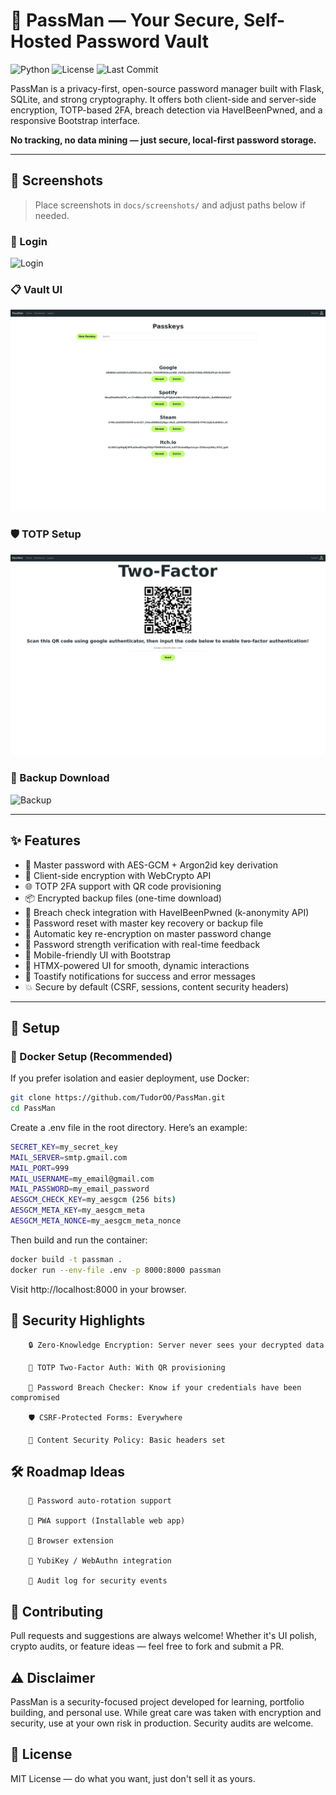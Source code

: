 # 🔐 PassMan — Your Secure, Self-Hosted Password Vault

![Python](https://img.shields.io/badge/python-3.10%2B-blue.svg)
![License](https://img.shields.io/github/license/TudorOO/PassMan)
![Last Commit](https://img.shields.io/github/last-commit/TudorOO/PassMan)

PassMan is a privacy-first, open-source password manager built with Flask, SQLite, and strong cryptography. It offers both client-side and server-side encryption, TOTP-based 2FA, breach detection via HaveIBeenPwned, and a responsive Bootstrap interface.

**No tracking, no data mining — just secure, local-first password storage.**

---

## 📸 Screenshots

> Place screenshots in `docs/screenshots/` and adjust paths below if needed.

### 🔐 Login
![Login](docs/screenshots/login.png)

### 📋 Vault UI
![Vault](docs/screenshots/vault.png)

### 🛡️ TOTP Setup
![TOTP](docs/screenshots/totp.png)

### 💾 Backup Download
![Backup](docs/screenshots/backup.png)

---

## ✨ Features

- 🧠 Master password with AES-GCM + Argon2id key derivation  
- 🔐 Client-side encryption with WebCrypto API  
- 🌐 TOTP 2FA support with QR code provisioning  
- 📦 Encrypted backup files (one-time download)  
- 🔎 Breach check integration with HaveIBeenPwned (k-anonymity API)  
- 🔄 Password reset with master key recovery or backup file  
- 🧹 Automatic key re-encryption on master password change  
- 🧪 Password strength verification with real-time feedback  
- 📱 Mobile-friendly UI with Bootstrap  
- 💨 HTMX-powered UI for smooth, dynamic interactions  
- 🔔 Toastify notifications for success and error messages  
- 💥 Secure by default (CSRF, sessions, content security headers)  

---

## 🚀 Setup

### 🐳 Docker Setup (Recommended)

If you prefer isolation and easier deployment, use Docker:

```bash
git clone https://github.com/TudorOO/PassMan.git
cd PassMan
```
Create a .env file in the root directory. Here’s an example:
```bash
SECRET_KEY=my_secret_key
MAIL_SERVER=smtp.gmail.com
MAIL_PORT=999
MAIL_USERNAME=my_email@gmail.com
MAIL_PASSWORD=my_email_password
AESGCM_CHECK_KEY=my_aesgcm (256 bits)
AESGCM_META_KEY=my_aesgcm_meta
AESGCM_META_NONCE=my_aesgcm_meta_nonce
```
Then build and run the container:
```bash
docker build -t passman .
docker run --env-file .env -p 8000:8000 passman
```

Visit http://localhost:8000 in your browser.

## 🧠 Security Highlights
```
    🔒 Zero-Knowledge Encryption: Server never sees your decrypted data

    🔐 TOTP Two-Factor Auth: With QR provisioning

    🚨 Password Breach Checker: Know if your credentials have been compromised

    🛡️ CSRF-Protected Forms: Everywhere

    📜 Content Security Policy: Basic headers set
```
## 🛠️ Roadmap Ideas
```
    🔁 Password auto-rotation support

    📱 PWA support (Installable web app)

    🧩 Browser extension

    🔐 YubiKey / WebAuthn integration

    🧾 Audit log for security events
```
## 🤝 Contributing

Pull requests and suggestions are always welcome! Whether it's UI polish, crypto audits, or feature ideas — feel free to fork and submit a PR.
## ⚠️ Disclaimer

PassMan is a security-focused project developed for learning, portfolio building, and personal use. While great care was taken with encryption and security, use at your own risk in production. Security audits are welcome.
## 📄 License

MIT License — do what you want, just don't sell it as yours.